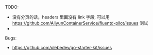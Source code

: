 TODO: 

* 没有分页的话，headers 里面没有 link 字段, 可以用 https://github.com/AliyunContainerService/fluentd-pilot/issues 测试
* 

Bugs:

* https://github.com/olebedev/go-starter-kit/issues
